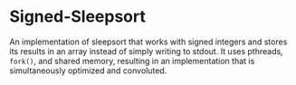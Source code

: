 Signed-Sleepsort
======
An implementation of sleepsort that works with signed integers and stores its results in an array instead of simply writing to stdout. It uses pthreads, `fork()`, and shared memory, resulting in an implementation that is simultaneously optimized and convoluted. 
